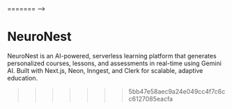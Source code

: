 
======= -->
# NeuroNest
NeuroNest is an AI-powered, serverless learning platform that generates personalized courses, lessons, and assessments in real-time using Gemini AI. Built with Next.js, Neon, Inngest, and Clerk for scalable, adaptive education.
>>>>>>> 5bb47e58aec9a24e049cc4f7c6cc6127085eacfa
